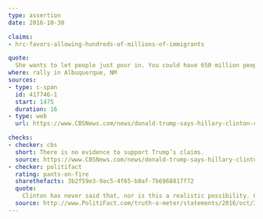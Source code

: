 ```yaml
---
type: assertion
date: 2016-10-30

claims:
- hrc-favors-allowing-hundreds-of-millions-of-immigrants

quote:
  She wants to let people just pour in. You could have 650 million people pour in and we do nothing about it. Think of it. That’s what could happen. You triple the size of our country in one week.
where: rally in Albuquerque, NM
sources:
- type: c-span
  id: 417746-1
  start: 1475
  duration: 16
- type: web
  url: https://www.CBSNews.com/news/donald-trump-says-hillary-clinton-could-let-650-million-new-immigrants-into-u-s/

checks:
- checker: cbs
  short: There is no evidence to support Trump’s claims.
  source: https://www.CBSNews.com/news/donald-trump-says-hillary-clinton-could-let-650-million-new-immigrants-into-u-s/
- checker: politifact
  rating: pants-on-fire
  sharethefacts: 3b2f59e3-9ac5-4f65-b8af-7b6968817f72
  quote:
    Clinton has never said that, nor is this a realistic possibility. Clinton has spoken in favor of bring in 65,000 Syrian refugees, but that’s nowhere near hundreds of millions of people, and not in a week.
  source: http://www.PolitiFact.com/truth-o-meter/statements/2016/oct/31/donald-trump/trump-says-clinton-would-bring-650-million-people-/
---
```

